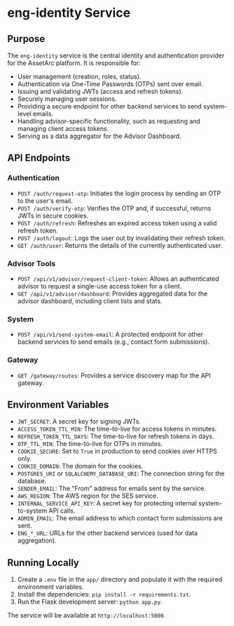 # eng-identity Service

## Purpose

The `eng-identity` service is the central identity and authentication provider for the AssetArc platform. It is responsible for:

*   User management (creation, roles, status).
*   Authentication via One-Time Passwords (OTPs) sent over email.
*   Issuing and validating JWTs (access and refresh tokens).
*   Securely managing user sessions.
*   Providing a secure endpoint for other backend services to send system-level emails.
*   Handling advisor-specific functionality, such as requesting and managing client access tokens.
*   Serving as a data aggregator for the Advisor Dashboard.

## API Endpoints

### Authentication
*   `POST /auth/request-otp`: Initiates the login process by sending an OTP to the user's email.
*   `POST /auth/verify-otp`: Verifies the OTP and, if successful, returns JWTs in secure cookies.
*   `POST /auth/refresh`: Refreshes an expired access token using a valid refresh token.
*   `POST /auth/logout`: Logs the user out by invalidating their refresh token.
*   `GET /auth/user`: Returns the details of the currently authenticated user.

### Advisor Tools
*   `POST /api/v1/advisor/request-client-token`: Allows an authenticated advisor to request a single-use access token for a client.
*   `GET /api/v1/advisor/dashboard`: Provides aggregated data for the advisor dashboard, including client lists and stats.

### System
*   `POST /api/v1/send-system-email`: A protected endpoint for other backend services to send emails (e.g., contact form submissions).

### Gateway
*   `GET /gateway/routes`: Provides a service discovery map for the API gateway.

## Environment Variables

*   `JWT_SECRET`: A secret key for signing JWTs.
*   `ACCESS_TOKEN_TTL_MIN`: The time-to-live for access tokens in minutes.
*   `REFRESH_TOKEN_TTL_DAYS`: The time-to-live for refresh tokens in days.
*   `OTP_TTL_MIN`: The time-to-live for OTPs in minutes.
*   `COOKIE_SECURE`: Set to `True` in production to send cookies over HTTPS only.
*   `COOKIE_DOMAIN`: The domain for the cookies.
*   `POSTGRES_URI` or `SQLALCHEMY_DATABASE_URI`: The connection string for the database.
*   `SENDER_EMAIL`: The "From" address for emails sent by the service.
*   `AWS_REGION`: The AWS region for the SES service.
*   `INTERNAL_SERVICE_API_KEY`: A secret key for protecting internal system-to-system API calls.
*   `ADMIN_EMAIL`: The email address to which contact form submissions are sent.
*   `ENG_*_URL`: URLs for the other backend services (used for data aggregation).

## Running Locally

1.  Create a `.env` file in the `app/` directory and populate it with the required environment variables.
2.  Install the dependencies: `pip install -r requirements.txt`.
3.  Run the Flask development server: `python app.py`.

The service will be available at `http://localhost:5000`.
